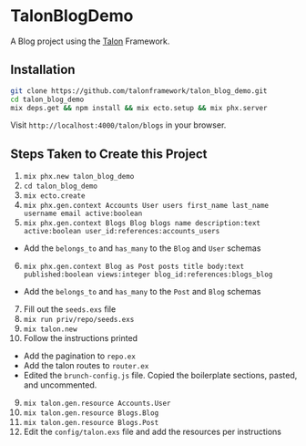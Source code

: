 # TalonBlogDemo

A Blog project using the [Talon](https://github.com/talonframework/talon) Framework.

## Installation

```bash
git clone https://github.com/talonframework/talon_blog_demo.git
cd talon_blog_demo
mix deps.get && npm install && mix ecto.setup && mix phx.server
```

Visit `http://localhost:4000/talon/blogs` in your browser.

## Steps Taken to Create this Project

1. `mix phx.new talon_blog_demo`
2. `cd talon_blog_demo`
3. `mix ecto.create`
4. `mix phx.gen.context Accounts User users first_name last_name username email active:boolean`
5. `mix phx.gen.context Blogs Blog blogs name description:text active:boolean user_id:references:accounts_users`
  * Add the `belongs_to` and `has_many` to the `Blog` and `User` schemas
6. `mix phx.gen.context Blog as Post posts title body:text published:boolean views:integer blog_id:references:blogs_blog`
  * Add the `belongs_to` and `has_many` to the `Post` and `Blog` schemas
7. Fill out the `seeds.exs` file
7. `mix run priv/repo/seeds.exs`
8. `mix talon.new`
1. Follow the instructions printed
  * Add the pagination to `repo.ex`
  * Add the talon routes to `router.ex`
  * Edited the `brunch-config.js` file. Copied the boilerplate sections, pasted, and uncommented.
9. `mix talon.gen.resource Accounts.User`
10. `mix talon.gen.resource Blogs.Blog`
11. `mix talon.gen.resource Blogs.Post`
12. Edit the `config/talon.exs` file and add the resources per instructions
